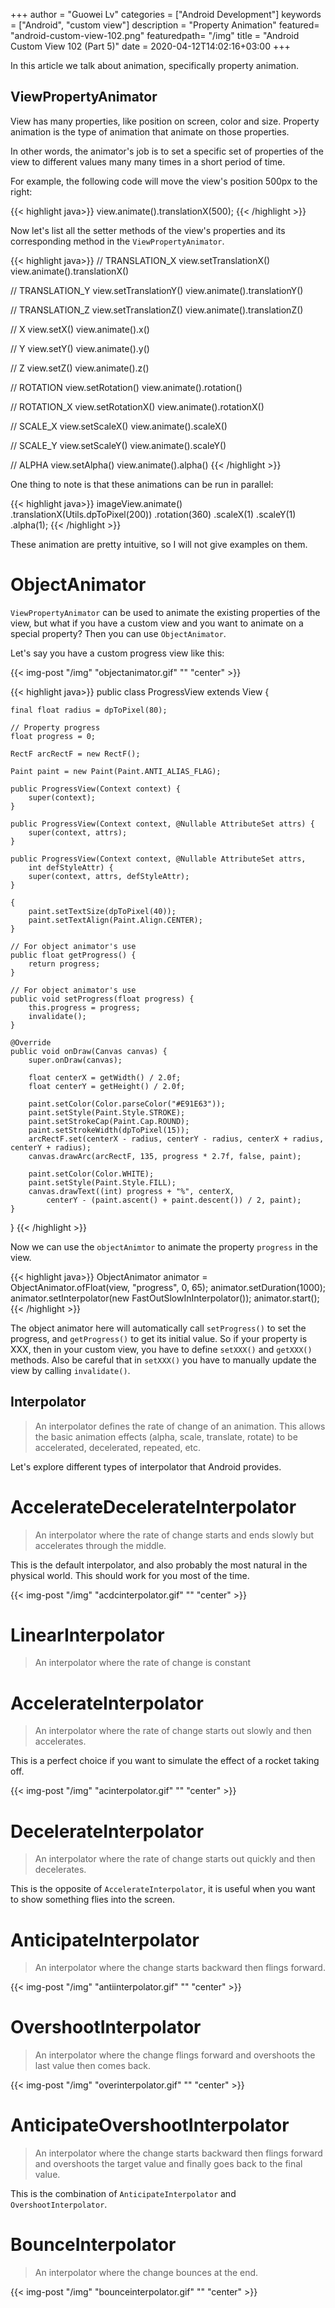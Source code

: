 +++
author = "Guowei Lv"
categories = ["Android Development"]
keywords = ["Android", "custom view"]
description = "Property Animation"
featured= "android-custom-view-102.png"
featuredpath= "/img"
title = "Android Custom View 102 (Part 5)"
date = 2020-04-12T14:02:16+03:00
+++

In this article we talk about animation, specifically property animation.

## ViewPropertyAnimator

View has many properties, like position on screen, color and size. Property animation is the type of animation that animate on those properties.

In other words, the animator's job is to set a specific set of properties of the view to different values many many times in a short period of time.

For example, the following code will move the view's position 500px to the right:

{{< highlight java>}}
view.animate().translationX(500);
{{< /highlight >}}


Now let's list all the setter methods of the view's properties and its corresponding method in the `ViewPropertyAnimator`.

{{< highlight java>}}
// TRANSLATION_X
view.setTranslationX()
view.animate().translationX()

// TRANSLATION_Y
view.setTranslationY()
view.animate().translationY()

// TRANSLATION_Z
view.setTranslationZ()
view.animate().translationZ()

// X
view.setX()
view.animate().x()

// Y
view.setY()
view.animate().y()

// Z
view.setZ()
view.animate().z()

// ROTATION
view.setRotation()
view.animate().rotation()

// ROTATION_X
view.setRotationX()
view.animate().rotationX()

// SCALE_X
view.setScaleX()
view.animate().scaleX()

// SCALE_Y
view.setScaleY()
view.animate().scaleY()

// ALPHA
view.setAlpha()
view.animate().alpha()
{{< /highlight >}}

One thing to note is that these animations can be run in parallel:

{{< highlight java>}}
imageView.animate()
  .translationX(Utils.dpToPixel(200))
  .rotation(360)
  .scaleX(1)
  .scaleY(1)
  .alpha(1);
{{< /highlight >}}

These animation are pretty intuitive, so I will not give examples on them.

# ObjectAnimator

`ViewPropertyAnimator` can be used to animate the existing properties of the view, but what if you have a custom view and you want to animate on a special property? Then you can use `ObjectAnimator`.

Let's say you have a custom progress view like this:

{{< img-post "/img" "objectanimator.gif" "" "center" >}}

{{< highlight java>}}
public class ProgressView extends View {

    final float radius = dpToPixel(80);
    
    // Property progress
    float progress = 0;

    RectF arcRectF = new RectF();

    Paint paint = new Paint(Paint.ANTI_ALIAS_FLAG);

    public ProgressView(Context context) {
        super(context);
    }

    public ProgressView(Context context, @Nullable AttributeSet attrs) {
        super(context, attrs);
    }

    public ProgressView(Context context, @Nullable AttributeSet attrs,
        int defStyleAttr) {
        super(context, attrs, defStyleAttr);
    }

    {
        paint.setTextSize(dpToPixel(40));
        paint.setTextAlign(Paint.Align.CENTER);
    }
    
    // For object animator's use
    public float getProgress() {
        return progress;
    }

    // For object animator's use
    public void setProgress(float progress) {
        this.progress = progress;
        invalidate();
    }

    @Override
    public void onDraw(Canvas canvas) {
        super.onDraw(canvas);

        float centerX = getWidth() / 2.0f;
        float centerY = getHeight() / 2.0f;

        paint.setColor(Color.parseColor("#E91E63"));
        paint.setStyle(Paint.Style.STROKE);
        paint.setStrokeCap(Paint.Cap.ROUND);
        paint.setStrokeWidth(dpToPixel(15));
        arcRectF.set(centerX - radius, centerY - radius, centerX + radius, centerY + radius);
        canvas.drawArc(arcRectF, 135, progress * 2.7f, false, paint);

        paint.setColor(Color.WHITE);
        paint.setStyle(Paint.Style.FILL);
        canvas.drawText((int) progress + "%", centerX,
            centerY - (paint.ascent() + paint.descent()) / 2, paint);
    }
}
{{< /highlight >}}

Now we can use the `objectAnimtor` to animate the property `progress` in the view.

{{< highlight java>}}
ObjectAnimator animator = ObjectAnimator.ofFloat(view, "progress", 0, 65);
    animator.setDuration(1000);
    animator.setInterpolator(new FastOutSlowInInterpolator());
    animator.start();
{{< /highlight >}}

The object animator here will automatically call `setProgress()` to set the progress, and `getProgress()` to get its initial value. So if your property is XXX, then in your custom view, you have to define `setXXX()` and `getXXX()` methods. Also be careful that in `setXXX()` you have to manually update the view by calling `invalidate()`.

## Interpolator

> An interpolator defines the rate of change of an animation. This allows the basic animation effects (alpha, scale, translate, rotate) to be accelerated, decelerated, repeated, etc.

Let's explore different types of interpolator that Android provides.

# AccelerateDecelerateInterpolator

> An interpolator where the rate of change starts and ends slowly but accelerates through the middle.

This is the default interpolator, and also probably the most natural in the physical world. This should work for you most of the time.

{{< img-post "/img" "acdcinterpolator.gif" "" "center" >}}

# LinearInterpolator

> An interpolator where the rate of change is constant

# AccelerateInterpolator

> An interpolator where the rate of change starts out slowly and then accelerates.

This is a perfect choice if you want to simulate the effect of a rocket taking off.

{{< img-post "/img" "acinterpolator.gif" "" "center" >}}

# DecelerateInterpolator

> An interpolator where the rate of change starts out quickly and then decelerates.

This is the opposite of `AccelerateInterpolator`, it is useful when you want to show something flies into the screen.

# AnticipateInterpolator

> An interpolator where the change starts backward then flings forward.

{{< img-post "/img" "antiinterpolator.gif" "" "center" >}}

# OvershootInterpolator

> An interpolator where the change flings forward and overshoots the last value then comes back.

{{< img-post "/img" "overinterpolator.gif" "" "center" >}}

# AnticipateOvershootInterpolator

> An interpolator where the change starts backward then flings forward and overshoots the target value and finally goes back to the final value.

This is the combination of `AnticipateInterpolator` and `OvershootInterpolator`.

# BounceInterpolator

> An interpolator where the change bounces at the end.

{{< img-post "/img" "bounceinterpolator.gif" "" "center" >}}
